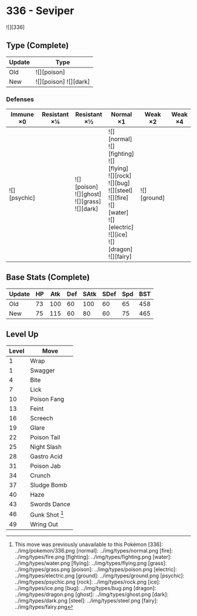 # 336 - Seviper
![][336]

## Type (Complete)

Update | Type                   | 
---    | ---                    | 
Old    | ![][poison]            | 
New    | ![][poison]  ![][dark] | 

### Defenses

Immune ×0        | Resistant ×¼ | Resistant ×½                                                | Normal ×1                                                                                                                                                                              | Weak ×2         | Weak ×4 | 
---              | ---          | ---                                                         | ---                                                                                                                                                                                    | ---             | ---     | 
![][psychic]<br> |              | ![][poison]<br> ![][ghost]<br> ![][grass]<br> ![][dark]<br> | ![][normal]<br> ![][fighting]<br> ![][flying]<br> ![][rock]<br> ![][bug]<br> ![][steel]<br> ![][fire]<br> ![][water]<br> ![][electric]<br> ![][ice]<br> ![][dragon]<br> ![][fairy]<br> | ![][ground]<br> |         | 

## Base Stats (Complete)

Update | HP  | Atk | Def | SAtk | SDef | Spd | BST | 
---    | --- | --- | --- | ---  | ---  | --- | --- | 
Old    | 73  | 100 | 60  | 100  | 60   | 65  | 458 | 
New    | 75  | 115 | 60  | 80   | 60   | 75  | 465 | 

## Level Up

Level | Move           | 
---   | ---            | 
1     | Wrap           | 
1     | Swagger        | 
4     | Bite           | 
7     | Lick           | 
10    | Poison Fang    | 
13    | Feint          | 
16    | Screech        | 
19    | Glare          | 
22    | Poison Tail    | 
25    | Night Slash    | 
28    | Gastro Acid    | 
31    | Poison Jab     | 
34    | Crunch         | 
37    | Sludge Bomb    | 
40    | Haze           | 
43    | Swords Dance   | 
46    | Gunk Shot [^1] | 
49    | Wring Out      | 

[^1]: This move was previously unavailable to this Pokémon
[336]: ../img/pokemon/336.png
[normal]: ../img/types/normal.png
[fire]: ../img/types/fire.png
[fighting]: ../img/types/fighting.png
[water]: ../img/types/water.png
[flying]: ../img/types/flying.png
[grass]: ../img/types/grass.png
[poison]: ../img/types/poison.png
[electric]: ../img/types/electric.png
[ground]: ../img/types/ground.png
[psychic]: ../img/types/psychic.png
[rock]: ../img/types/rock.png
[ice]: ../img/types/ice.png
[bug]: ../img/types/bug.png
[dragon]: ../img/types/dragon.png
[ghost]: ../img/types/ghost.png
[dark]: ../img/types/dark.png
[steel]: ../img/types/steel.png
[fairy]: ../img/types/fairy.png
